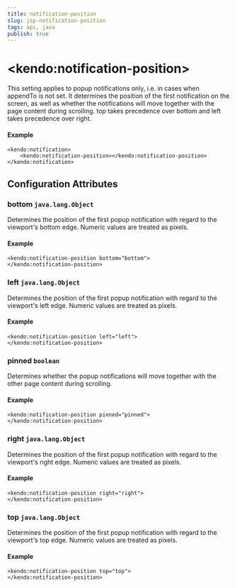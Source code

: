 ```yaml
---
title: notification-position
slug: jsp-notification-position
tags: api, java
publish: true
---
```


# \<kendo:notification-position\>

This setting applies to popup notifications only, i.e. in cases when appendTo is not set.
It determines the position of the first notification on the screen, as well as whether the notifications will move together with the page content during scrolling.
top takes precedence over bottom and left takes precedence over right.

#### Example
    <kendo:notification>
        <kendo:notification-position></kendo:notification-position>
    </kendo:notification>

## Configuration Attributes

### bottom `java.lang.Object`

Determines the position of the first popup notification with regard to the viewport's bottom edge. Numeric values are treated as pixels.

#### Example
    <kendo:notification-position bottom="bottom">
    </kendo:notification-position>

### left `java.lang.Object`

Determines the position of the first popup notification with regard to the viewport's left edge. Numeric values are treated as pixels.

#### Example
    <kendo:notification-position left="left">
    </kendo:notification-position>

### pinned `boolean`

Determines whether the popup notifications will move together with the other page content during scrolling.

#### Example
    <kendo:notification-position pinned="pinned">
    </kendo:notification-position>

### right `java.lang.Object`

Determines the position of the first popup notification with regard to the viewport's right edge. Numeric values are treated as pixels.

#### Example
    <kendo:notification-position right="right">
    </kendo:notification-position>

### top `java.lang.Object`

Determines the position of the first popup notification with regard to the viewport's top edge. Numeric values are treated as pixels.

#### Example
    <kendo:notification-position top="top">
    </kendo:notification-position>

